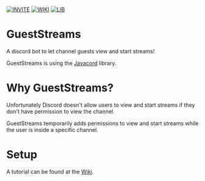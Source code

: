 [![INVITE](https://img.shields.io/badge/Discord-Invite-brightgreen)](https://discord.com/api/oauth2/authorize?client_id=796352445268623382&scope=bot)
[![WIKI](https://img.shields.io/badge/Tutorial-Wiki-orange)](https://github.com/LEONARD0X/GuestStreams/wiki)
[![LIB](https://img.shields.io/badge/Library-Javacord-blue)](https://github.com/Javacord/Javacord)

# GuestStreams
 A discord bot to let channel guests view and start streams!
 
 GuestStreams is using the [Javacord](https://github.com/Javacord/Javacord) library.
 
# Why GuestStreams?
 Unfortunately Discord doesn't allow users to view and start streams if they don't have permission to view the channel.
 
 GuestStreams temporarily adds permissions to view and start streams while the user is inside a specific channel.
 
# Setup
 A tutorial can be found at the [Wiki](https://github.com/LEONARD0X/GuestStreams/wiki).
